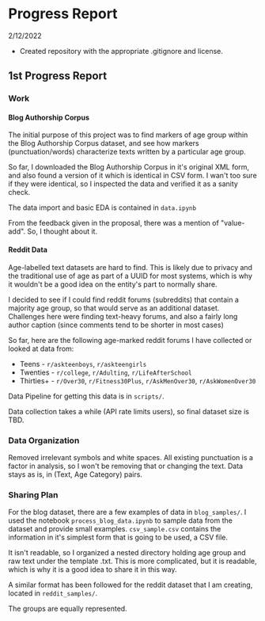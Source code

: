 # Progress Report

2/12/2022

- Created repository with the appropriate .gitignore and license.


## 1st Progress Report

### Work

#### Blog Authorship Corpus

The initial purpose of this project was to find markers of age group within the Blog Authorship Corpus dataset, and see how markers (punctuation/words) characterize texts written by a particular age group. 

So far, I downloaded the Blog Authorship Corpus in it's original XML form, and also found a version of it which is identical in CSV form. I wan't too sure if they were identical, so I inspected the data and verified it as a sanity check.

The data import and basic EDA is contained in `data.ipynb`

From the feedback given in the proposal, there was a mention of "value-add". So, I thought about it.

#### Reddit Data

Age-labelled text datasets are hard to find. This is likely due to privacy and the traditional use of age as part of a UUID for most systems, which is why it wouldn't be a good idea on the entity's part to normally share.

I decided to see if I could find reddit forums (subreddits) that contain a majority age group, so that would serve as an additional dataset. Challenges here were finding text-heavy forums, and also a fairly long author caption (since comments tend to be shorter in most cases)

So far, here are the following age-marked reddit forums I have collected or looked at data from:
- Teens - `r/askteenboys`, `r/askteengirls`
- Twenties - `r/college`, `r/Adulting`, `r/LifeAfterSchool`
- Thirties+ - `r/Over30`, `r/Fitness30Plus`, `r/AskMenOver30`, `r/AskWomenOver30`

Data Pipeline for getting this data is in `scripts/`.

Data collection takes a while (API rate limits users), so final dataset size is TBD.

### Data Organization

Removed irrelevant symbols and white spaces. All existing punctuation is a factor in analysis, so I won't be removing that or changing the text. Data stays as is, in (Text, Age Category) pairs.

### Sharing Plan

For the blog dataset, there are a few examples of data in `blog_samples/`. I used the notebook `process_blog_data.ipynb` to sample data from the dataset and provide small examples. `csv_sample.csv` contains the information in it's simplest form that is going to be used, a CSV file.

It isn't readable, so I organized a nested directory holding age group and raw text under the template <ID>.txt. This is more complicated, but it is readable, which is why it is a good idea to share it in this way. 
  
A similar format has been followed for the reddit dataset that I am creating, located in `reddit_samples/`.

The groups are equally represented.

